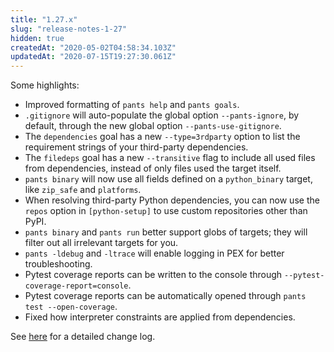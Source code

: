 ```yaml
---
title: "1.27.x"
slug: "release-notes-1-27"
hidden: true
createdAt: "2020-05-02T04:58:34.103Z"
updatedAt: "2020-07-15T19:27:30.061Z"
---
```

Some highlights:

- Improved formatting of `pants help` and `pants goals`.
- `.gitignore` will auto-populate the global option `--pants-ignore`, by default, through the new global option `--pants-use-gitignore`.
- The `dependencies` goal has a new `--type=3rdparty` option to list the requirement strings of your third-party dependencies.
- The `filedeps` goal has a new `--transitive` flag to include all used files from dependencies, instead of only files used the target itself.
- `pants binary` will now use all fields defined on a `python_binary` target, like `zip_safe` and `platforms`.
- When resolving third-party Python dependencies, you can now use the `repos` option in `[python-setup]` to use custom repositories other than PyPI.
- `pants binary` and `pants run` better support globs of targets; they will filter out all irrelevant targets for you.
- `pants -ldebug` and `-ltrace` will enable logging in PEX for better troubleshooting.
- Pytest coverage reports can be written to the console through `--pytest-coverage-report=console`.
- Pytest coverage reports can be automatically opened through `pants test --open-coverage`.
- Fixed how interpreter constraints are applied from dependencies.

See [here](https://github.com/pantsbuild/pants/blob/master/src/python/pants/notes/1.27.x.rst) for a detailed change log.
